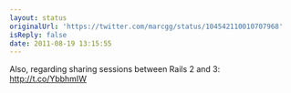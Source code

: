 ```yaml
---
layout: status
originalUrl: 'https://twitter.com/marcgg/status/104542110010707968'
isReply: false
date: 2011-08-19 13:15:55
---
```


Also, regarding sharing sessions between Rails 2 and 3: http://t.co/YbbhmIW
